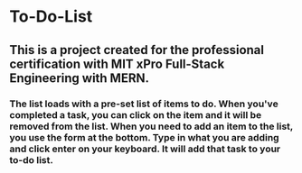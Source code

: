 # To-Do-List
## This is a project created for the professional certification with MIT xPro Full-Stack Engineering with MERN.
### The list loads with a pre-set list of items to do. When you've completed a task, you can click on the item and it will be removed from the list. When you need to add an item to the list, you use the form at the bottom. Type in what you are adding and click enter on your keyboard. It will add that task to your to-do list. 
